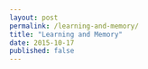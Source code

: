 ```yaml
---
layout: post
permalink: /learning-and-memory/
title: "Learning and Memory"
date: 2015-10-17
published: false
---
```

